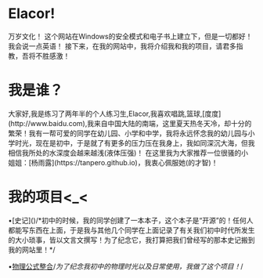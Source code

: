 <h1>Elacor!</h1>
万岁文化！ 这个网站在Windows的安全模式和电子书上建立下，但是一切都好！ 我会说一点英语！ 接下来，在我的网站中，我将介绍我和我的项目，请君多指教，吾将不胜感激！
<h1>我是谁？</h1>
大家好,我是练习了两年半的个人练习生,Elacor,我喜欢唱跳,篮球,[度度](http://www.baidu.com),我来自中国大陆的南端，这里夏天热冬天冷，却十分的繁荣！我有一帮可爱的同学在幼儿园、小学和中学，我将永远怀念我的幼儿园与小学时光，现在是初中，于是就了有更多的压力压在我身上，我如同深沉大海，但我相信我所处的水深度会越来越浅(液体压强)！
在这里我为大家推荐一位很骚的小姐姐：[杨雨露](https://tanpero.github.io)，我衷心佩服她(的才智)！
<h1>我的项目<_<</h1>
 •[史记]()/*初中的时候，我的同学创建了一本本子，这个本子是“开源”的！任何人都能写东西在上面，于是我与其他几个同学在上面记录了有关我们初中时代所发生的大小琐事，皆以文言文撰写！为了纪念它，我打算把我们曾经写的那本史记搬到我的网站里！*/
 
 •[物理公式整合](pysical.md)/*为了纪念我初中的物理时光以及日常使用，我做了这个项目！*/

